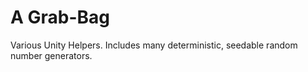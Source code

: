 # A Grab-Bag
Various Unity Helpers. Includes many deterministic, seedable random number generators.

